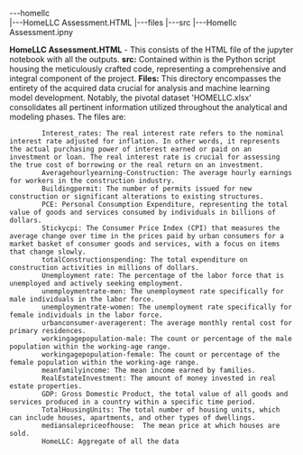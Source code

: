 ---homellc<br>
      |---HomeLLC Assessment.HTML
      |---files
      |---src
            |---Homellc Assessment.ipny
            

**HomeLLC Assessment.HTML** - This consists of the HTML file of the jupyter notebook with all the outputs.
**src:** Contained within is the Python script housing the meticulously crafted code, representing a comprehensive and integral component of the project.
**Files:** This directory encompasses the entirety of the acquired data crucial for analysis and machine learning model development. Notably, the pivotal dataset 'HOMELLC.xlsx' consolidates all pertinent information utilized throughout the analytical and modeling phases.
The files are:

            Interest_rates: The real interest rate refers to the nominal interest rate adjusted for inflation. In other words, it represents the actual purchasing power of interest earned or paid on an investment or loan. The real interest rate is crucial for assessing the true cost of borrowing or the real return on an investment.
            Averagehourlyearning-Construction: The average hourly earnings for workers in the construction industry.
            Buildingpermit: The number of permits issued for new construction or significant alterations to existing structures.
            PCE: Personal Consumption Expenditure, representing the total value of goods and services consumed by individuals in billions of dollars.
            Stickycpi: The Consumer Price Index (CPI) that measures the average change over time in the prices paid by urban consumers for a market basket of consumer goods and services, with a focus on items that change slowly.
            totalConstructionspending: The total expenditure on construction activities in millions of dollars.
            Unemployment rate: The percentage of the labor force that is unemployed and actively seeking employment.
            unemploymentrate-men: The unemployment rate specifically for male individuals in the labor force.
            unemploymentrate-women: The unemployment rate specifically for female individuals in the labor force.
            urbanconsumer-averagerent: The average monthly rental cost for primary residences.
            workingagepopulation-male: The count or percentage of the male population within the working-age range.
            workingagepopulation-female: The count or percentage of the female population within the working-age range.
            meanfamilyincome: The mean income earned by families.
            RealEstateInvestment: The amount of money invested in real estate properties.
            GDP: Gross Domestic Product, the total value of all goods and services produced in a country within a specific time period.
            TotalHousingUnits: The total number of housing units, which can include houses, apartments, and other types of dwellings.
            mediansalepriceofhouse:  The mean price at which houses are sold.
            HomeLLC: Aggregate of all the data
